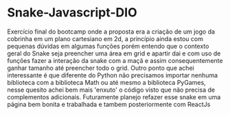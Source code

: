 # Snake-Javascript-DIO
Exercício final do bootcamp onde a proposta era a criação de um jogo da cobrinha em um plano cartesiano em 2d, a princípio ainda estou com pequenas dúvidas em algumas funções porém entendo que o contexto geral do Snake seja preencher uma área em grid e apartir dai e com uso de funções fazer a interação da snake com a maçã e assim consequentemente ganhar tamanho até preencher todo o grid. Outro ponto que achei interessante é que diferente do Python não precisamos importar nenhuma biblioteca com a biblioteca Math ou até mesmo a biblioteca PyGames, nesse quesito achei bem mais 'enxuto' o código visto que não precisa de complementos adicionais. Futuramente planejo refazer esse snake em uma página bem bonita e trabalhada e tambem posteriormente com ReactJs
